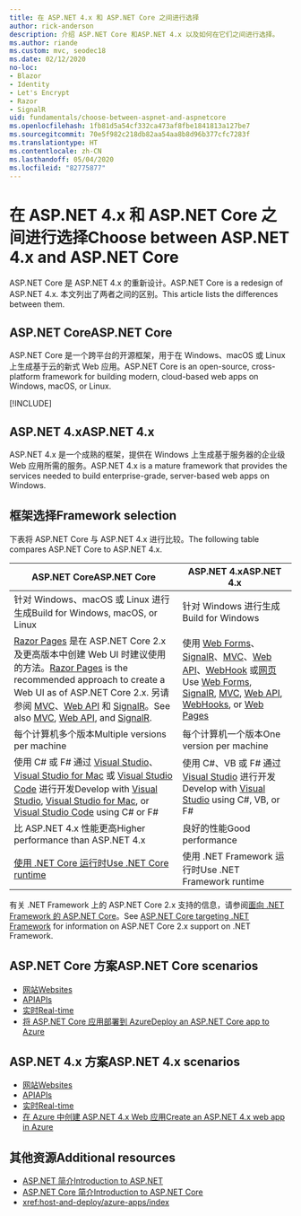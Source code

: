 ```yaml
---
title: 在 ASP.NET 4.x 和 ASP.NET Core 之间进行选择
author: rick-anderson
description: 介绍 ASP.NET Core 和ASP.NET 4.x 以及如何在它们之间进行选择。
ms.author: riande
ms.custom: mvc, seodec18
ms.date: 02/12/2020
no-loc:
- Blazor
- Identity
- Let's Encrypt
- Razor
- SignalR
uid: fundamentals/choose-between-aspnet-and-aspnetcore
ms.openlocfilehash: 1fb81d5a54cf332ca473af8fbe1841813a127be7
ms.sourcegitcommit: 70e5f982c218db82aa54aa8b8d96b377cfc7283f
ms.translationtype: HT
ms.contentlocale: zh-CN
ms.lasthandoff: 05/04/2020
ms.locfileid: "82775877"
---
```

# <a name="choose-between-aspnet-4x-and-aspnet-core"></a><span data-ttu-id="b9d1f-103">在 ASP.NET 4.x 和 ASP.NET Core 之间进行选择</span><span class="sxs-lookup"><span data-stu-id="b9d1f-103">Choose between ASP.NET 4.x and ASP.NET Core</span></span>

<span data-ttu-id="b9d1f-104">ASP.NET Core 是 ASP.NET 4.x 的重新设计。</span><span class="sxs-lookup"><span data-stu-id="b9d1f-104">ASP.NET Core is a redesign of ASP.NET 4.x.</span></span> <span data-ttu-id="b9d1f-105">本文列出了两者之间的区别。</span><span class="sxs-lookup"><span data-stu-id="b9d1f-105">This article lists the differences between them.</span></span>

## <a name="aspnet-core"></a><span data-ttu-id="b9d1f-106">ASP.NET Core</span><span class="sxs-lookup"><span data-stu-id="b9d1f-106">ASP.NET Core</span></span>

<span data-ttu-id="b9d1f-107">ASP.NET Core 是一个跨平台的开源框架，用于在 Windows、macOS 或 Linux 上生成基于云的新式 Web 应用。</span><span class="sxs-lookup"><span data-stu-id="b9d1f-107">ASP.NET Core is an open-source, cross-platform framework for building modern, cloud-based web apps on Windows, macOS, or Linux.</span></span>

[!INCLUDE[](~/includes/benefits.md)]

## <a name="aspnet-4x"></a><span data-ttu-id="b9d1f-108">ASP.NET 4.x</span><span class="sxs-lookup"><span data-stu-id="b9d1f-108">ASP.NET 4.x</span></span>

<span data-ttu-id="b9d1f-109">ASP.NET 4.x 是一个成熟的框架，提供在 Windows 上生成基于服务器的企业级 Web 应用所需的服务。</span><span class="sxs-lookup"><span data-stu-id="b9d1f-109">ASP.NET 4.x is a mature framework that provides the services needed to build enterprise-grade, server-based web apps on Windows.</span></span>

## <a name="framework-selection"></a><span data-ttu-id="b9d1f-110">框架选择</span><span class="sxs-lookup"><span data-stu-id="b9d1f-110">Framework selection</span></span>

<span data-ttu-id="b9d1f-111">下表将 ASP.NET Core 与 ASP.NET 4.x 进行比较。</span><span class="sxs-lookup"><span data-stu-id="b9d1f-111">The following table compares ASP.NET Core to ASP.NET 4.x.</span></span>

| <span data-ttu-id="b9d1f-112">ASP.NET Core</span><span class="sxs-lookup"><span data-stu-id="b9d1f-112">ASP.NET Core</span></span> | <span data-ttu-id="b9d1f-113">ASP.NET 4.x</span><span class="sxs-lookup"><span data-stu-id="b9d1f-113">ASP.NET 4.x</span></span> |
|---|---|
|<span data-ttu-id="b9d1f-114">针对 Windows、macOS 或 Linux 进行生成</span><span class="sxs-lookup"><span data-stu-id="b9d1f-114">Build for Windows, macOS, or Linux</span></span>|<span data-ttu-id="b9d1f-115">针对 Windows 进行生成</span><span class="sxs-lookup"><span data-stu-id="b9d1f-115">Build for Windows</span></span>|
|<span data-ttu-id="b9d1f-116">[Razor Pages](xref:razor-pages/index) 是在 ASP.NET Core 2.x 及更高版本中创建 Web UI 时建议使用的方法。</span><span class="sxs-lookup"><span data-stu-id="b9d1f-116">[Razor Pages](xref:razor-pages/index) is the recommended approach to create a Web UI as of ASP.NET Core 2.x.</span></span> <span data-ttu-id="b9d1f-117">另请参阅 [MVC](xref:mvc/overview)、[Web API](xref:tutorials/first-web-api) 和 [SignalR](xref:signalr/introduction)。</span><span class="sxs-lookup"><span data-stu-id="b9d1f-117">See also [MVC](xref:mvc/overview), [Web API](xref:tutorials/first-web-api), and [SignalR](xref:signalr/introduction).</span></span>|<span data-ttu-id="b9d1f-118">使用 [Web Forms](/aspnet/web-forms)、[SignalR](/aspnet/signalr)、[MVC](/aspnet/mvc)、[Web API](/aspnet/web-api/)、[WebHook](/aspnet/webhooks/) 或[网页](/aspnet/web-pages)</span><span class="sxs-lookup"><span data-stu-id="b9d1f-118">Use [Web Forms](/aspnet/web-forms), [SignalR](/aspnet/signalr), [MVC](/aspnet/mvc), [Web API](/aspnet/web-api/), [WebHooks](/aspnet/webhooks/), or [Web Pages](/aspnet/web-pages)</span></span>|
|<span data-ttu-id="b9d1f-119">每个计算机多个版本</span><span class="sxs-lookup"><span data-stu-id="b9d1f-119">Multiple versions per machine</span></span>|<span data-ttu-id="b9d1f-120">每个计算机一个版本</span><span class="sxs-lookup"><span data-stu-id="b9d1f-120">One version per machine</span></span>|
|<span data-ttu-id="b9d1f-121">使用 C# 或 F# 通过 [Visual Studio](https://visualstudio.microsoft.com/vs/)、[Visual Studio for Mac](https://visualstudio.microsoft.com/vs/mac/) 或 [Visual Studio Code](https://code.visualstudio.com/) 进行开发</span><span class="sxs-lookup"><span data-stu-id="b9d1f-121">Develop with [Visual Studio](https://visualstudio.microsoft.com/vs/), [Visual Studio for Mac](https://visualstudio.microsoft.com/vs/mac/), or [Visual Studio Code](https://code.visualstudio.com/) using C# or F#</span></span>|<span data-ttu-id="b9d1f-122">使用 C#、VB 或 F# 通过 [Visual Studio](https://visualstudio.microsoft.com/vs/) 进行开发</span><span class="sxs-lookup"><span data-stu-id="b9d1f-122">Develop with [Visual Studio](https://visualstudio.microsoft.com/vs/) using C#, VB, or F#</span></span>|
|<span data-ttu-id="b9d1f-123">比 ASP.NET 4.x 性能更高</span><span class="sxs-lookup"><span data-stu-id="b9d1f-123">Higher performance than ASP.NET 4.x</span></span>|<span data-ttu-id="b9d1f-124">良好的性能</span><span class="sxs-lookup"><span data-stu-id="b9d1f-124">Good performance</span></span>|
|[<span data-ttu-id="b9d1f-125">使用 .NET Core 运行时</span><span class="sxs-lookup"><span data-stu-id="b9d1f-125">Use .NET Core runtime</span></span>](/dotnet/standard/choosing-core-framework-server)|<span data-ttu-id="b9d1f-126">使用 .NET Framework 运行时</span><span class="sxs-lookup"><span data-stu-id="b9d1f-126">Use .NET Framework runtime</span></span>|

<span data-ttu-id="b9d1f-127">有关 .NET Framework 上的 ASP.NET Core 2.x 支持的信息，请参阅[面向 .NET Framework 的 ASP.NET Core](xref:index#target-framework)。</span><span class="sxs-lookup"><span data-stu-id="b9d1f-127">See [ASP.NET Core targeting .NET Framework](xref:index#target-framework) for information on ASP.NET Core 2.x support on .NET Framework.</span></span>

## <a name="aspnet-core-scenarios"></a><span data-ttu-id="b9d1f-128">ASP.NET Core 方案</span><span class="sxs-lookup"><span data-stu-id="b9d1f-128">ASP.NET Core scenarios</span></span>

* [<span data-ttu-id="b9d1f-129">网站</span><span class="sxs-lookup"><span data-stu-id="b9d1f-129">Websites</span></span>](xref:tutorials/first-mvc-app/index)
* [<span data-ttu-id="b9d1f-130">API</span><span class="sxs-lookup"><span data-stu-id="b9d1f-130">APIs</span></span>](xref:tutorials/first-web-api)
* [<span data-ttu-id="b9d1f-131">实时</span><span class="sxs-lookup"><span data-stu-id="b9d1f-131">Real-time</span></span>](xref:signalr/introduction)
* [<span data-ttu-id="b9d1f-132">将 ASP.NET Core 应用部署到 Azure</span><span class="sxs-lookup"><span data-stu-id="b9d1f-132">Deploy an ASP.NET Core app to Azure</span></span>](/azure/app-service/app-service-web-get-started-dotnet)

## <a name="aspnet-4x-scenarios"></a><span data-ttu-id="b9d1f-133">ASP.NET 4.x 方案</span><span class="sxs-lookup"><span data-stu-id="b9d1f-133">ASP.NET 4.x scenarios</span></span>

* [<span data-ttu-id="b9d1f-134">网站</span><span class="sxs-lookup"><span data-stu-id="b9d1f-134">Websites</span></span>](/aspnet/mvc)
* [<span data-ttu-id="b9d1f-135">API</span><span class="sxs-lookup"><span data-stu-id="b9d1f-135">APIs</span></span>](/aspnet/web-api)
* [<span data-ttu-id="b9d1f-136">实时</span><span class="sxs-lookup"><span data-stu-id="b9d1f-136">Real-time</span></span>](/aspnet/signalr)
* [<span data-ttu-id="b9d1f-137">在 Azure 中创建 ASP.NET 4.x Web 应用</span><span class="sxs-lookup"><span data-stu-id="b9d1f-137">Create an ASP.NET 4.x web app in Azure</span></span>](/azure/app-service/app-service-web-get-started-dotnet-framework)

## <a name="additional-resources"></a><span data-ttu-id="b9d1f-138">其他资源</span><span class="sxs-lookup"><span data-stu-id="b9d1f-138">Additional resources</span></span>

* [<span data-ttu-id="b9d1f-139">ASP.NET 简介</span><span class="sxs-lookup"><span data-stu-id="b9d1f-139">Introduction to ASP.NET</span></span>](/aspnet/overview)
* [<span data-ttu-id="b9d1f-140">ASP.NET Core 简介</span><span class="sxs-lookup"><span data-stu-id="b9d1f-140">Introduction to ASP.NET Core</span></span>](xref:index)
* <xref:host-and-deploy/azure-apps/index>
